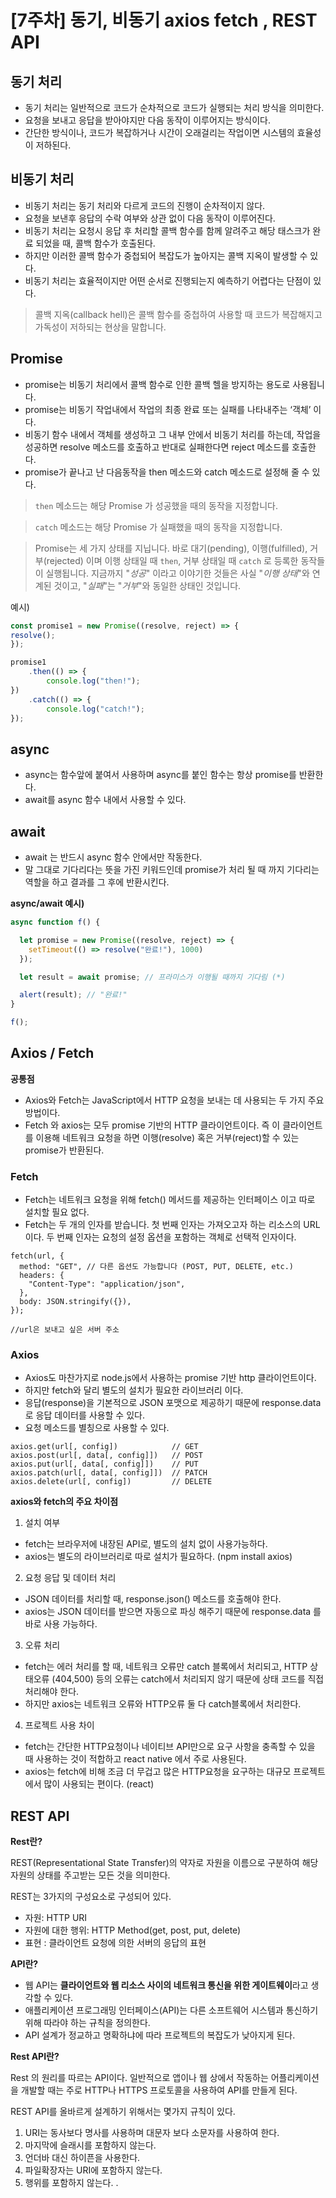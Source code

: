 # [7주차] 동기, 비동기  axios fetch , REST API

## 동기 처리

- 동기 처리는 일반적으로 코드가 순차적으로 코드가 실행되는 처리 방식을 의미한다.
- 요청을 보내고 응답을 받아야지만 다음 동작이 이루어지는 방식이다.
- 간단한 방식이나, 코드가 복잡하거나 시간이 오래걸리는 작업이면 시스템의 효율성이 저하된다.

## 비동기 처리

- 비동기 처리는 동기 처리와 다르게 코드의 진행이 순차적이지 않다.
- 요청을 보낸후 응답의 수락 여부와 상관 없이 다음 동작이 이루어진다.
- 비동기 처리는 요청시 응답 후 처리할 콜백 함수를 함께 알려주고 해당 태스크가 완료 되었을 때, 콜백 함수가 호출된다.
- 하지만 이러한 콜백 함수가 중첩되어 복잡도가 높아지는 콜백 지옥이 발생할 수 있다.
- 비동기 처리는 효율적이지만 어떤 순서로 진행되는지 예측하기 어렵다는 단점이 있다.

> 콜백 지옥(callback hell)은 콜백 함수를 중첩하여 사용할 때 코드가 복잡해지고 가독성이 저하되는 현상을 말합니다.
> 

## Promise

- promise는 비동기 처리에서 콜백 함수로 인한 콜백 헬을 방지하는 용도로 사용됩니다.
- promise는 비동기 작업내에서 작업의 최종 완료 또는 실패를 나타내주는 ‘객체’ 이다.
- 비동기 함수 내에서 객체를 생성하고 그 내부 안에서 비동기 처리를 하는데, 작업을 성공하면 resolve 메소드를 호출하고 반대로 실패한다면 reject 메소드를 호출한다.
- promise가 끝나고 난 다음동작을 then 메소드와 catch 메소드로 설정해 줄 수 있다.

> `then` 메소드는 해당 Promise 가 성공했을 때의 동작을 지정합니다.
> 

> `catch` 메소드는 해당 Promise 가 실패했을 때의 동작을 지정합니다.
> 

> Promise는 세 가지 상태를 지닙니다. 바로 대기(pending), 이행(fulfilled), 거부(rejected) 이며 이행 상태일 때 `then`, 거부 상태일 때 `catch` 로 등록한 동작들이 실행됩니다. 지금까지 "*성공*" 이라고 이야기한 것들은 사실 "*이행 상태*"와 연계된 것이고, "*실패*"는 "*거부*"와 동일한 상태인 것입니다.
> 

예시)

```jsx
const promise1 = new Promise((resolve, reject) => {
resolve();
});

promise1
	.then(() => {
		console.log("then!");
})
	.catch(() => {
		console.log("catch!");
});
```

## async

- async는 함수앞에 붙여서 사용하며 async를 붙인 함수는 항상 promise를 반환한다.
- await를 async 함수 내에서 사용할 수 있다.

## await

- await 는 반드시 async 함수 안에서만 작동한다.
- 말 그대로 기다리다는 뜻을 가진 키워드인데 promise가 처리 될 때 까지 기다리는 역할을 하고 결과를 그 후에 반환시킨다.

**async/await 예시)**

```jsx
async function f() {

  let promise = new Promise((resolve, reject) => {
    setTimeout(() => resolve("완료!"), 1000)
  });

  let result = await promise; // 프라미스가 이행될 때까지 기다림 (*)

  alert(result); // "완료!"
}

f();
```

## Axios / Fetch

 **공통점**

- Axios와 Fetch는 JavaScript에서 HTTP 요청을 보내는 데 사용되는 두 가지 주요 방법이다.
- Fetch 와 axios는 모두 promise 기반의 HTTP 클라이언트이다. 즉 이 클라이언트를 이용해 네트워크 요청을 하면 이행(resolve) 혹은 거부(reject)할 수 있는 promise가 반환된다.

### Fetch

- Fetch는 네트워크 요청을 위해 fetch() 메서드를 제공하는 인터페이스 이고 따로 설치할 필요 없다.
- Fetch는 두 개의 인자를 받습니다. 첫 번째 인자는 가져오고자 하는 리소스의 URL이다. 두 번째 인자는 요청의 설정 옵션을 포함하는 객체로 선택적 인자이다.

```
fetch(url, {
  method: "GET", // 다른 옵션도 가능합니다 (POST, PUT, DELETE, etc.)
  headers: {
    "Content-Type": "application/json",
  },
  body: JSON.stringify({}),
});

//url은 보내고 싶은 서버 주소
```

### Axios

- Axios도 마찬가지로 node.js에서 사용하는 promise 기반 http 클라이언트이다.
- 하지만 fetch와 달리 별도의 설치가 필요한 라이브러리 이다.
- 응답(response)을 기본적으로 JSON 포맷으로 제공하기 때문에 response.data로 응답 데이터를 사용할 수 있다.
- 요청 메소드를 별칭으로 사용할 수 있다.

```
axios.get(url[, config])            // GET
axios.post(url[, data[, config]])   // POST
axios.put(url[, data[, config]])    // PUT
axios.patch(url[, data[, config]])  // PATCH
axios.delete(url[, config])         // DELETE
```

**axios와 fetch의 주요 차이점**

1. 설치 여부

- fetch는 브라우저에 내장된 API로, 별도의 설치 없이 사용가능하다.
- axios는 별도의 라이브러리로 따로 설치가 필요하다. (npm install axios)

2. 요청 응답 및 데이터 처리

- JSON 데이터를 처리할 때, response.json() 메소드를 호출해야 한다.
- axios는 JSON 데이터를 받으면 자동으로 파싱 해주기 때문에 response.data 를 바로 사용 가능하다.

3. 오류 처리

- fetch는 에러 처리를 할 때, 네트워크 오류만 catch 블록에서 처리되고, HTTP 상태오류 (404,500) 등의 오류는 catch에서 처리되지 않기 때문에 상태 코드를 직접 처리해야 한다. 
- 하지만 axios는 네트워크 오류와 HTTP오류 둘 다 catch블록에서 처리한다.

4. 프로젝트 사용 차이 

- fetch는 간단한 HTTP요청이나 네이티브 API만으로 요구 사항을 충족할 수 있을 때 사용하는 것이 적합하고 react native 에서 주로 사용된다. 
- axios는 fetch에 비해 조금 더 무겁고 많은 HTTP요청을 요구하는 대규모 프로젝트에서 많이 사용되는 편이다. (react)


## REST API

**Rest란?** 

REST(Representational State Transfer)의 약자로 자원을 이름으로 구분하여 해당 자원의 상태를 주고받는 모든 것을 의미한다.

REST는 3가지의 구성요소로 구성되어 있다.

- 자원: HTTP URI
- 자원에 대한 행위: HTTP Method(get, post, put, delete)
- 표현 : 클라이언트 요청에 의한 서버의 응답의 표현

**API란?**

- 웹 API는 **클라이언트와 웹 리소스 사이의 네트워크 통신을 위한 게이트웨이**라고 생각할 수 있다.
- 애플리케이션 프로그래밍 인터페이스(API)는 다른 소프트웨어 시스템과 통신하기 위해 따라야 하는 규칙을 정의한다.
- API 설계가 정교하고 명확하냐에 따라 프로젝트의 복잡도가 낮아지게 된다.

**Rest API란?**

 Rest 의 원리를 따르는 API이다. 일반적으로 앱이나 웹 상에서 작동하는 어플리케이션을 개발할 때는 주로 HTTP나 HTTPS 프로토콜을 사용하여 API를 만들게 된다.

REST API를 올바르게 설계하기 위해서는 몇가지 규칙이 있다.

1. URI는 동사보다 명사를 사용하며 대문자 보다 소문자를 사용하여 한다.
2. 마지막에 슬래시를 포함하지 않는다.
3. 언더바 대신 하이픈을 사용한다.
4. 파일확장자는 URI에 포함하지 않는다.
5. 행위를 포함하지 않는다.
.